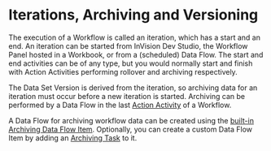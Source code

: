 
# Iterations, Archiving and Versioning

The execution of a Workflow is called an iteration, which has a start and an end. An iteration can be started from InVision Dev Studio, the Workflow Panel hosted in a Workbook, or from a (scheduled) Data Flow. The start and end activities can be of any type, but you would normally start and finish with Action Activities performing rollover and archiving respectively.


The Data Set Version is derived from the iteration, so archiving data for an iteration must occur before a new iteration is started. Archiving can be performed by a Data Flow in the last [Action Activity](processflow/activity.md) of a Workflow. 

A Data Flow for archiving workflow data can be created using the [built-in Archiving Data Flow Item](../dataflowitems/builtindfitems.md). Optionally, you can create a custom Data Flow Item by adding an [Archiving Task](../dataflowitems/tasktemplates.md) to it.
